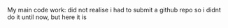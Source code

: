My main code work: did not realise i had to submit a github repo so i didnt do it until now, but here it is
